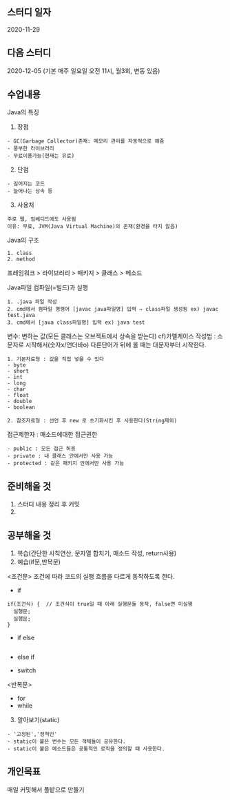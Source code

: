 스터디 일자
------
2020-11-29

다음 스터디
-----
2020-12-05 (기본 매주 일요일 오전 11시, 월3회, 변동 있음)

수업내용
------
Java의 특징

1. 장점
```
- GC(Garbage Collector)존재: 메모리 관리를 자동적으로 해줌
- 풍부한 라이브러리
- 무료이용가능(현재는 유료)
```
2. 단점
```
- 길어지는 코드
- 늘어나는 상속 등 
```
3. 사용처
```
주로 웹, 임베디드에도 사용됨
이유: 무료, JVM(Java Virtual Machine)의 존재(환경을 타지 않음)
```

Java의 구조
```
1. class
2. method
```
프레임워크 > 라이브러리 > 패키지 > 클래스 > 메소드

Java파일 컴파일(=빌드)과 실행
```
1. .java 파일 작성
2. cmd에서 컴파일 명령어 [javac java파일명] 입력 ⇒ class파일 생성됨 ex) javac test.java
3. cmd에서 [java class파일명] 입력 ex) java test
```

변수: 변하는 값(모든 클래스는 오브젝트에서 상속을 받는다) 
cf)카멜케이스 작성법 : 소문자로 시작해서(숫자x/언더바o) 다른단어가 뒤에 올 때는 대문자부터 시작한다.

```
1. 기본자료형 : 값을 직접 넣을 수 있다
- byte
- short
- int
- long
- char
- float
- double
- boolean

2. 참조자료형 : 선언 후 new 로 초기화시킨 후 사용한다(String제외)
```
접근제한자 : 매소드에대한 접근권한 
```
- public : 모든 접근 허용
- private : 내 클래스 안에서만 사용 가능 
- protected : 같은 패키지 안에서만 사용 가능
```

준비해올 것
---------
1. 스터디 내용 정리 후 커밋
2.

공부해올 것
--------
1. 복습(간단한 사칙연산, 문자열 합치기, 매소드 작성, return사용)
2. 예습(if문,반복문)

<조건문>
조건에 따라 코드의 실행 흐름을 다르게 동작하도록 한다.
- if
```
if(조건식) {  // 조건식이 true일 때 아래 실행문들 동작, false면 미실행
  실행문;
  실행문;
}
```

- if else
```
```
- else if 

- switch

<반복문>
- for
- while

3. 알아보기(static)
```
- '고정된','정적인'
- static이 붙은 변수는 모든 객체들이 공유한다.
- static이 붙은 메소드들은 공통적인 로직을 정의할 때 사용한다.
```
개인목표
-------
매일 커밋해서 풀밭으로 만들기

